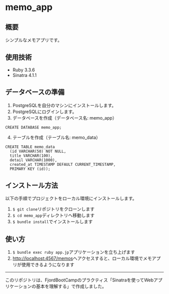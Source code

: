 # memo_app
## 概要
シンプルなメモアプリです。
## 使用技術
- Ruby 3.3.6
- Sinatra 4.1.1
## データベースの準備
1. PostgreSQLを自分のマシンにインストールします。
2. PostgreSQLにログインします。
3. データベースを作成（データベース名: memo_app）
```
CREATE DATABASE memo_app;
```
4. テーブルを作成（テーブル名: memo_data）
```
CREATE TABLE memo_data
  (id VARCHAR(50) NOT NULL,
  title VARCHAR(100),
  detail VARCHAR(1000),
  created_at TIMESTAMP DEFAULT CURRENT_TIMESTAMP,
  PRIMARY KEY (id));
```
## インストール方法
以下の手順でプロジェクトをローカル環境にインストールします。
1. `$ git clone`リポジトリをクローンします
2. `$ cd memo_app`ディレクトリへ移動します
3. `$ bundle install`でインストールします
## 使い方
1. `$ bundle exec ruby app.jp`アプリケーションを立ち上げます
2. [http://localhost:4567/memos](http://localhost:4567/memos)へアクセスすると、ローカル環境でメモアプリが使用できるようになります
---
このリポジトリは、FjordBootCampのプラクティス「Sinatraを使ってWebアプリケーションの基本を理解する」で作成しました。
